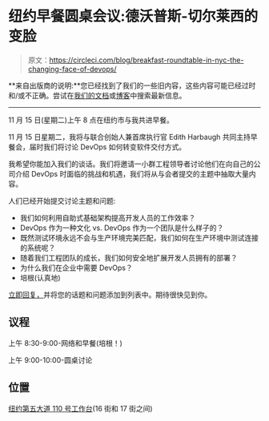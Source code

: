# 纽约早餐圆桌会议:德沃普斯-切尔莱西的变脸

> 原文：<https://circleci.com/blog/breakfast-roundtable-in-nyc-the-changing-face-of-devops/>

**来自出版商的说明:**您已经找到了我们的一些旧内容，这些内容可能已经过时和/或不正确。尝试在[我们的文档](https://circleci.com/docs/)或[博客](https://circleci.com/blog/)中搜索最新信息。

* * *

11 月 15 日(星期二)上午 8 点在纽约市与我共进早餐。

11 月 15 日星期二，我将与联合创始人兼首席执行官 Edith Harbaugh 共同主持早餐会，届时我们将讨论 DevOps 如何转变软件交付方式。

我希望你能加入我们的谈话。我们将邀请一小群工程领导者讨论他们在向自己的公司介绍 DevOps 时面临的挑战和机遇，我们将从与会者提交的主题中抽取大量内容。

人们已经开始提交讨论主题和问题:

*   我们如何利用自助式基础架构提高开发人员的工作效率？
*   DevOps 作为一种文化 vs. DevOps 作为一个团队是什么样子的？
*   既然测试环境永远不会与生产环境完美匹配，我们如何在生产环境中测试连接的系统呢？
*   随着我们工程团队的成长，我们如何安全地扩展开发人员拥有的部署？
*   为什么我们在企业中需要 DevOps？
*   培根(认真地)

[立即回复，](https://www.eventbrite.com/e/the-changing-face-of-devops-breakfast-roundtable-tickets-28895715864?aff=cciblog)并将您的话题和问题添加到列表中。期待很快见到你。

## 议程

上午 8:30-9:00-网络和早餐(培根！)

上午 9:00-10:00-圆桌讨论

## 位置

[纽约第五大道 110 号工作台](https://www.google.com/maps/place/Work-Bench/@40.737673,-73.992925,15z/data=!4m5!3m4!1s0x0:0x6c265a6ac52d92bc!8m2!3d40.737673!4d-73.992925)(16 街和 17 街之间)